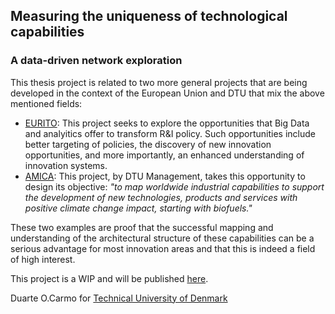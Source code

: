 ## Measuring the uniqueness of technological capabilities

###  A data-driven network exploration

This thesis project is related to two more general projects that are being developed in the context of the European Union and DTU that mix the above mentioned fields: 

- [EURITO](http://cordis.europa.eu/project/rcn/211945_en.html): This project seeks to explore the opportunities that Big Data and analyitics offer to transform R&I policy. Such opportunities include better targeting of policies, the discovery of new innovation opportunities, and more importantly, an enhanced understanding of innovation systems. 
- [AMICA](https://amica-pathfinder.net): This project, by DTU Management, takes this opportunity to design its objective: *"to map worldwide industrial capabilities to support the development of new technologies, products and services with positive climate change impact, starting with biofuels."*

These two examples are proof that the successful mapping and understanding of the architectural structure of these capabilities can be a serious advantage for most innovation areas and that this is indeed a field of high interest.  



This project is a WIP and will be published [here](https://duarteocarmo.gitbooks.io/teste/content/).

Duarte O.Carmo for [Technical University of Denmark](http://www.dtu.dk/english)

